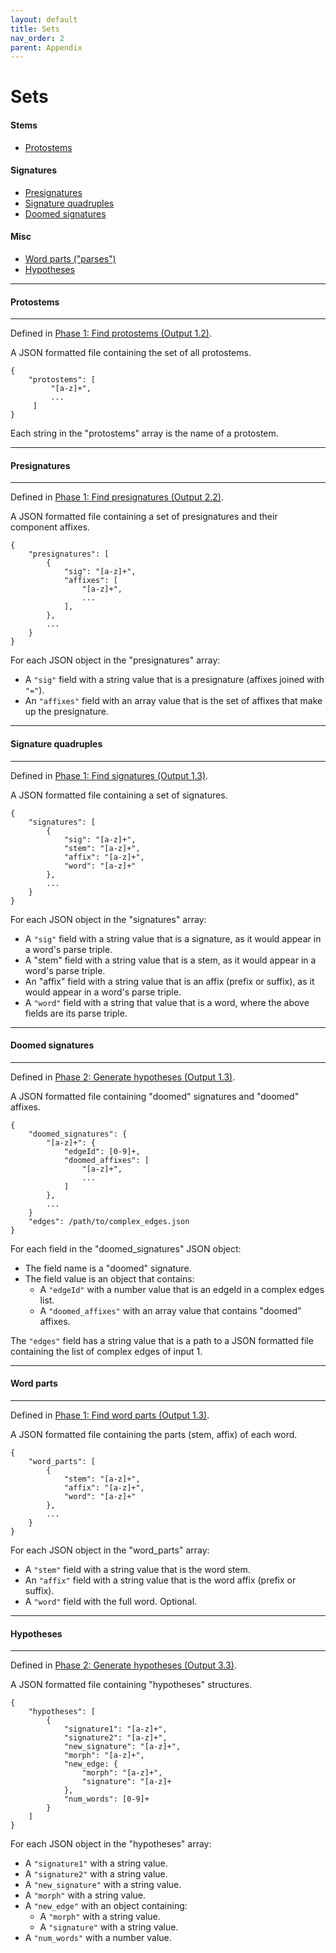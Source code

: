 ```yaml
---
layout: default
title: Sets
nav_order: 2
parent: Appendix
---
```


# Sets

#### Stems

+ [Protostems](#protostems)

#### Signatures

+ [Presignatures](#presignatures)
+ [Signature quadruples](#signature-quadruples)
+ [Doomed signatures](#doomed-signatures)

#### Misc

+ [Word parts ("parses")](#word-parts)
+ [Hypotheses](#hypotheses)

---

#### Protostems

---

Defined in [Phase 1: Find protostems (Output 1.2)](../Phase1/FindProtostems.html#output-12).

A JSON formatted file containing the set of all protostems.

```
{
    "protostems": [
         "[a-z]+",
         ...
     ]
}
```

Each string in the "protostems" array is the name of a protostem.

---

#### Presignatures

---

Defined in [Phase 1: Find presignatures (Output 2.2)](../Phase1/FindPresignatures.html#output-22).

A JSON formatted file containing a set of presignatures and their component affixes.

```
{
    "presignatures": [
        {
            "sig": "[a-z]+",
            "affixes": [
                "[a-z]+",
                ...
            ],
        },
        ...
    }
}
```

For each JSON object in the "presignatures" array:

+ A `"sig"` field with a string value that is a presignature (affixes joined with `"="`).
+ An `"affixes"` field with an array value that is the set of affixes that make up the presignature.

---

#### Signature quadruples

---

Defined in [Phase 1: Find signatures (Output 1.3)](../Phase1/FindSignatures.html#output-13).

A JSON formatted file containing a set of signatures.

```
{
    "signatures": [
        {
            "sig": "[a-z]+",
            "stem": "[a-z]+",
            "affix": "[a-z]+",
            "word": "[a-z]+"
        },
        ...
    }
}
```

For each JSON object in the "signatures" array:

+ A `"sig"` field with a string value that is a signature, as it would appear in a word's parse triple.
+ A "stem" field with a string value that is a stem, as it would appear in a word's parse triple.
+ An "affix" field with a string value that is an affix (prefix or suffix), as it would appear in a word's parse triple.
+ A `"word"` field with a string that value that is a word, where the above fields are its parse triple.

---

#### Doomed signatures

---

Defined in [Phase 2: Generate hypotheses (Output 1.3)](../Phase2/GenerateHypotheses.html#output-13).

A JSON formatted file containing "doomed" signatures and "doomed" affixes.

```
{
    "doomed_signatures": {
        "[a-z]+": {
            "edgeId": [0-9]+,
            "doomed_affixes": [
                "[a-z]+",
                ...
            ]
        },
        ...
    }
    "edges": /path/to/complex_edges.json
}
```

For each field in the "doomed_signatures" JSON object:

+ The field name is a "doomed" signature.
+ The field value is an object that contains:
  + A `"edgeId"` with a number value that is an edgeId in a complex edges list.
  + A `"doomed_affixes"` with an array value that contains "doomed" affixes.

The `"edges"` field has a string value that is a path to a JSON formatted file containing the list of complex edges of input 1.

---

#### Word parts

---

Defined in [Phase 1: Find word parts (Output 1.3)](../Phase1/FindWordParts.html#output-13).

A JSON formatted file containing the parts (stem, affix) of each word.

```
{
    "word_parts": [
        {
            "stem": "[a-z]+",
            "affix": "[a-z]+",
            "word": "[a-z]+"
        },
        ...
    }
}
```

For each JSON object in the "word_parts" array:

+ A `"stem"` field with a string value that is the word stem.
+ An `"affix"` field with a string value that is the word affix (prefix or suffix).
+ A `"word"` field with the full word. Optional.

---

#### Hypotheses

---

Defined in [Phase 2: Generate hypotheses (Output 3.3)](../Phase2/GenerateHypotheses.html#output-33).

A JSON formatted file containing "hypotheses" structures.

```
{
    "hypotheses": [
        {
            "signature1": "[a-z]+",
            "signature2": "[a-z]+",
            "new_signature": "[a-z]+",
            "morph": "[a-z]+",
            "new_edge: {
                "morph": "[a-z]+",
                "signature": "[a-z]+
            },
            "num_words": [0-9]+
        }
    ]
}
```

For each JSON object in the "hypotheses" array:

+ A `"signature1"` with a string value.
+ A `"signature2"` with a string value.
+ A `"new_signature"` with a string value.
+ A `"morph"` with a string value.
+ A `"new_edge"` with an object containing:
  + A `"morph"` with a string value.
  + A `"signature"` with a string value.
+ A `"num_words"` with a number value.
